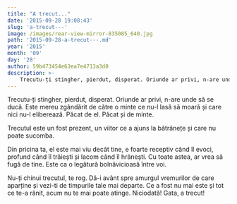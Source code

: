 ```yaml
---
title: "A trecut..."
date: '2015-09-28 19:08:43'
slug: 'a-trecut---'
image: /images/rear-view-mirror-835085_640.jpg
path: '2015-09-28-a-trecut---.md'
year: '2015'
month: '09'
day: '28'
author: 59b473454e63ea7e4713a3d0
description: >-
    Trecutu-ți stingher, pierdut, disperat. Oriunde ar privi, n-are unde să se ducă. Este mereu zgândărit de către o minte ce nu-l lasă să moară și care nici nu-l eliberează. Păcat de el. Păcat și de mint
---
```

<div class="kg-card-markdown"><p>Trecutu-ți stingher, pierdut, disperat. Oriunde ar privi, n-are unde să se ducă. Este mereu zgândărit de către o minte ce nu-l lasă să moară și care nici nu-l eliberează. Păcat de el. Păcat și de minte.</p>
<p>Trecutul este un fost prezent, un viitor ce a ajuns la bătrânețe și care nu poate sucomba.</p>
<p>Din pricina ta, el este mai viu decât tine, e foarte receptiv când îl evoci, profund când îl trăiești și lacom când îl hrănești. Cu toate astea, ar vrea să fugă de tine. Este ca o legătură bolnăvicioasă între voi.</p>
<p>Nu-ți chinui trecutul, te rog. Dă-i avânt spre amurgul vremurilor de care aparține și vezi-ti de timpurile tale mai departe. Ce a fost nu mai este și tot ce te-a rănit, acum nu te mai poate atinge. Niciodată! Gata, a trecut!</p>
</div>
    